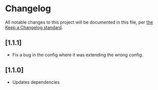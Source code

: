 # Changelog

All notable changes to this project will be documented in this file, per [the Keep a Changelog standard](http://keepachangelog.com/).

## [1.1.1]
- Fix a bug in the config where it was extending the wrong config.

## [1.1.0]
- Updates dependencies